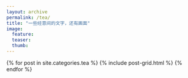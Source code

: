 ```yaml
---
layout: archive
permalink: /tea/
title: "一些经意间的文字，还有画面"
image:
  feature:
  teaser:
  thumb:
---
```


<div class="tiles">
{% for post in site.categories.tea %}
  {% include post-grid.html %}
{% endfor %}
</div><!-- /.tiles -->
